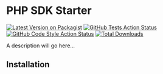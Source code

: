 # PHP SDK Starter

[![Latest Version on Packagist](https://img.shields.io/packagist/v/tam5/php-package-skele.svg?style=flat-square)](https://packagist.org/packages/tam5/php-package-skele)
[![GitHub Tests Action Status](https://img.shields.io/github/workflow/status/tam5/php-package-skele/run-tests?label=tests)](https://github.com/tam5/php-package-skele/actions?query=workflow%3ATests+branch%3Amaster)
[![GitHub Code Style Action Status](https://img.shields.io/github/workflow/status/tam5/php-package-skele/Check%20&%20fix%20styling?label=code%20style)](https://github.com/tam5/php-package-skele/actions?query=workflow%3A"Check+%26+fix+styling"+branch%3Amaster)
[![Total Downloads](https://img.shields.io/packagist/dt/tam5/php-package-skele.svg?style=flat-square)](https://packagist.org/packages/tam5/php-package-skele)

A description will go here...

## Installation
